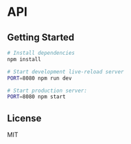 API
==================================


Getting Started
---------------

```sh
# Install dependencies
npm install

# Start development live-reload server
PORT=8080 npm run dev

# Start production server:
PORT=8080 npm start
```

License
-------

MIT

